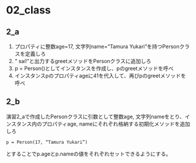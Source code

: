 # 02_class
## 2_a
1. プロパティに整数age=17, 文字列name=”Tamura Yukari”を持つPersonクラスを定義しろ
2. ”<name> <age> sai!”と出力するgreetメソッドをPersonクラスに追加しろ
3. p = Person()としてインスタンスを作成し、pのgreetメソッドを呼べ
4. インスタンスpのプロパティageに41を代入して、再びpのgreetメソッドを呼べ

## 2_b
演習2_aで作成したPersonクラスに引数として整数age, 文字列nameをとり、インスタンス内のプロパティage, nameにそれぞれ格納する初期化メソッドを追加しろ  

```
p = Person(17, “Tamura Yukari”)
```

とすることでp.ageとp.nameの値をそれぞれセットできるようにする。
